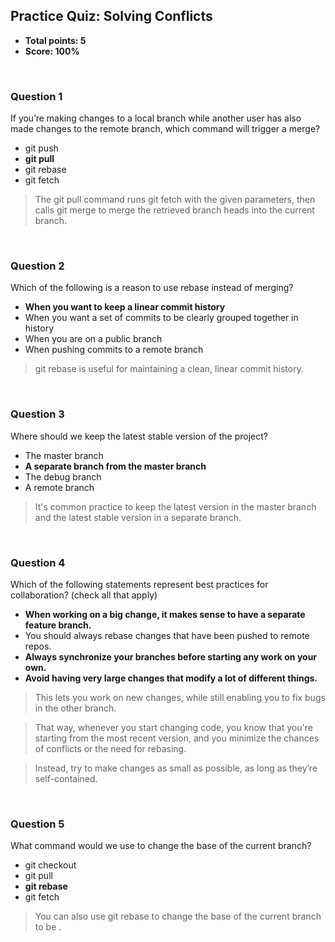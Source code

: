 ## Practice Quiz: Solving Conflicts
* **Total points: 5**
* **Score: 100%**

<br>

### Question 1

If you’re making changes to a local branch while another user has also made changes to the remote branch, which command will trigger a merge?

* git push
* **git pull**
* git rebase
* git fetch

> The git pull command runs git fetch with the given parameters, then calls git merge to merge the retrieved branch heads into the current branch.

<br>

### Question 2

Which of the following is a reason to use rebase instead of merging?

* **When you want to keep a linear commit history**
* When you want a set of commits to be clearly grouped together in history
* When you are on a public branch
* When pushing commits to a remote branch

> git rebase is useful for maintaining a clean, linear commit history.

<br>

### Question 3

Where should we keep the latest stable version of the project?

* The master branch
* **A separate branch from the master branch**
* The debug branch
* A remote branch

> It's common practice to keep the latest version in the master branch and the latest stable version in a separate branch.

<br>

### Question 4

Which of the following statements represent best practices for collaboration? (check all that apply)

* **When working on a big change, it makes sense to have a separate feature branch.**
* You should always rebase changes that have been pushed to remote repos.
* **Always synchronize your branches before starting any work on your own.**
* **Avoid having very large changes that modify a lot of different things.**

> This lets you work on new changes, while still enabling you to fix bugs in the other branch.

> That way, whenever you start changing code, you know that you're starting from the most recent version, and you minimize the chances of conflicts or the need for rebasing.

> Instead, try to make changes as small as possible, as long as they’re self-contained.

<br>

### Question 5

What command would we use to change the base of the current branch?

* git checkout <branchname>
* git pull
* **git rebase <branchname>**
* git fetch

> You can also use git rebase <branchname> to change the base of the current branch to be <branchname>.